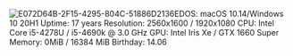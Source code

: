 
![E072D64B-2F15-4295-804C-51886D2136ED](https://github.com/moneyworldstar/moneyworldstar/assets/90852312/7cfbb9d6-73fc-4756-9dd9-b43306f61139)OS: macOS 10.14/Windows 10 20H1
Uptime: 17 years
Resolution: 2560x1600 / 1920x1080
CPU: Intel Core i5-4278U / i5-4690k @ 3.0 GHz
GPU: Intel Iris Xe / GTX 1660 Super
Memory: 0MiB / 16384 MiB
Birthday: 14.06


<!---
toocka/toocka is a ✨ special ✨ repository because its `README.md` (this file) appears on your GitHub profile.
You can click the Preview link to take a look at your changes.
--->
